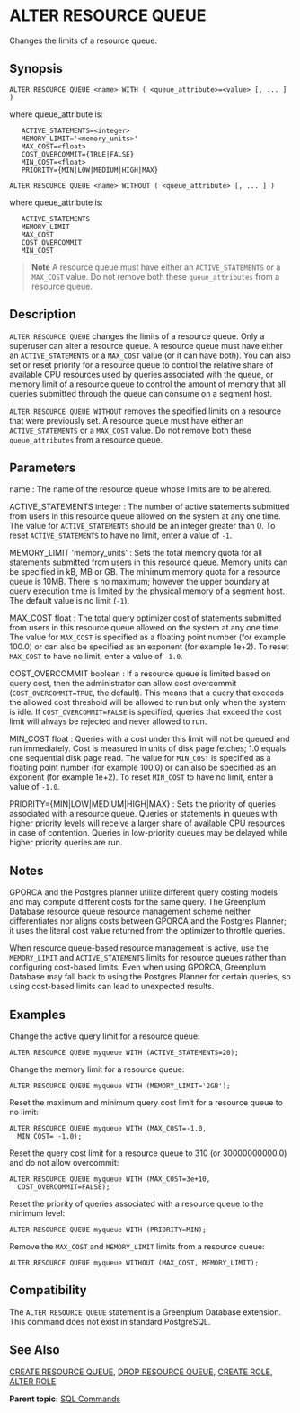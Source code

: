 # ALTER RESOURCE QUEUE 

Changes the limits of a resource queue.

## <a id="section2"></a>Synopsis 

``` {#sql_command_synopsis}
ALTER RESOURCE QUEUE <name> WITH ( <queue_attribute>=<value> [, ... ] ) 
```

where queue\_attribute is:

```
   ACTIVE_STATEMENTS=<integer>
   MEMORY_LIMIT='<memory_units>'
   MAX_COST=<float>
   COST_OVERCOMMIT={TRUE|FALSE}
   MIN_COST=<float>
   PRIORITY={MIN|LOW|MEDIUM|HIGH|MAX}
```

```
ALTER RESOURCE QUEUE <name> WITHOUT ( <queue_attribute> [, ... ] )
```

where queue\_attribute is:

```
   ACTIVE_STATEMENTS
   MEMORY_LIMIT
   MAX_COST
   COST_OVERCOMMIT
   MIN_COST
```

> **Note** A resource queue must have either an `ACTIVE_STATEMENTS` or a `MAX_COST` value. Do not remove both these `queue_attributes` from a resource queue.

## <a id="section3"></a>Description 

`ALTER RESOURCE QUEUE` changes the limits of a resource queue. Only a superuser can alter a resource queue. A resource queue must have either an `ACTIVE_STATEMENTS` or a `MAX_COST` value \(or it can have both\). You can also set or reset priority for a resource queue to control the relative share of available CPU resources used by queries associated with the queue, or memory limit of a resource queue to control the amount of memory that all queries submitted through the queue can consume on a segment host.

`ALTER RESOURCE QUEUE WITHOUT` removes the specified limits on a resource that were previously set. A resource queue must have either an `ACTIVE_STATEMENTS` or a `MAX_COST` value. Do not remove both these `queue_attributes` from a resource queue.

## <a id="section4"></a>Parameters 

name
:   The name of the resource queue whose limits are to be altered.

ACTIVE\_STATEMENTS integer
:   The number of active statements submitted from users in this resource queue allowed on the system at any one time. The value for `ACTIVE_STATEMENTS` should be an integer greater than 0. To reset `ACTIVE_STATEMENTS` to have no limit, enter a value of `-1`.

MEMORY\_LIMIT 'memory\_units'
:   Sets the total memory quota for all statements submitted from users in this resource queue. Memory units can be specified in kB, MB or GB. The minimum memory quota for a resource queue is 10MB. There is no maximum; however the upper boundary at query execution time is limited by the physical memory of a segment host. The default value is no limit \(`-1`\).

MAX\_COST float
:   The total query optimizer cost of statements submitted from users in this resource queue allowed on the system at any one time. The value for `MAX_COST` is specified as a floating point number \(for example 100.0\) or can also be specified as an exponent \(for example 1e+2\). To reset `MAX_COST` to have no limit, enter a value of `-1.0`.

COST\_OVERCOMMIT boolean
:   If a resource queue is limited based on query cost, then the administrator can allow cost overcommit \(`COST_OVERCOMMIT=TRUE`, the default\). This means that a query that exceeds the allowed cost threshold will be allowed to run but only when the system is idle. If `COST_OVERCOMMIT=FALSE` is specified, queries that exceed the cost limit will always be rejected and never allowed to run.

MIN\_COST float
:   Queries with a cost under this limit will not be queued and run immediately. Cost is measured in units of disk page fetches; 1.0 equals one sequential disk page read. The value for `MIN_COST` is specified as a floating point number \(for example 100.0\) or can also be specified as an exponent \(for example 1e+2\). To reset `MIN_COST` to have no limit, enter a value of `-1.0`.

PRIORITY=\{MIN\|LOW\|MEDIUM\|HIGH\|MAX\}
:   Sets the priority of queries associated with a resource queue. Queries or statements in queues with higher priority levels will receive a larger share of available CPU resources in case of contention. Queries in low-priority queues may be delayed while higher priority queries are run.

## <a id="section5"></a>Notes 

GPORCA and the Postgres planner utilize different query costing models and may compute different costs for the same query. The Greenplum Database resource queue resource management scheme neither differentiates nor aligns costs between GPORCA and the Postgres Planner; it uses the literal cost value returned from the optimizer to throttle queries.

When resource queue-based resource management is active, use the `MEMORY_LIMIT` and `ACTIVE_STATEMENTS` limits for resource queues rather than configuring cost-based limits. Even when using GPORCA, Greenplum Database may fall back to using the Postgres Planner for certain queries, so using cost-based limits can lead to unexpected results.

## <a id="section6"></a>Examples 

Change the active query limit for a resource queue:

```
ALTER RESOURCE QUEUE myqueue WITH (ACTIVE_STATEMENTS=20);
```

Change the memory limit for a resource queue:

```
ALTER RESOURCE QUEUE myqueue WITH (MEMORY_LIMIT='2GB');
```

Reset the maximum and minimum query cost limit for a resource queue to no limit:

```
ALTER RESOURCE QUEUE myqueue WITH (MAX_COST=-1.0, 
  MIN_COST= -1.0);
```

Reset the query cost limit for a resource queue to 310 \(or 30000000000.0\) and do not allow overcommit:

```
ALTER RESOURCE QUEUE myqueue WITH (MAX_COST=3e+10, 
  COST_OVERCOMMIT=FALSE);
```

Reset the priority of queries associated with a resource queue to the minimum level:

```
ALTER RESOURCE QUEUE myqueue WITH (PRIORITY=MIN);
```

Remove the `MAX_COST` and `MEMORY_LIMIT` limits from a resource queue:

```
ALTER RESOURCE QUEUE myqueue WITHOUT (MAX_COST, MEMORY_LIMIT);
```

## <a id="section7"></a>Compatibility 

The `ALTER RESOURCE QUEUE` statement is a Greenplum Database extension. This command does not exist in standard PostgreSQL.

## <a id="section8"></a>See Also 

[CREATE RESOURCE QUEUE](CREATE_RESOURCE_QUEUE.html), [DROP RESOURCE QUEUE](DROP_RESOURCE_QUEUE.html), [CREATE ROLE](CREATE_ROLE.html), [ALTER ROLE](ALTER_ROLE.html)

**Parent topic:** [SQL Commands](../sql_commands/sql_ref.html)

